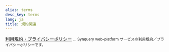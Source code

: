 ```yaml
---
alias: terms
desc_key: terms
lang: ja
title: 規約関連
---
```


<a href="/docs/terms/" target="_blank">利用規約・プライバシーポリシー</a>
<small> ... Synquery web-platform サービスの利用規約／プライバシーポリシーです。</small>



